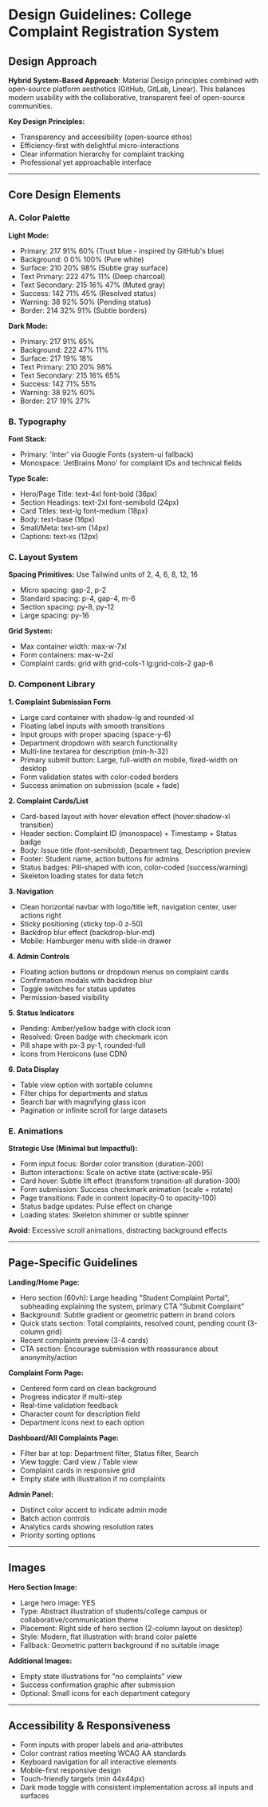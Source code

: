 # Design Guidelines: College Complaint Registration System

## Design Approach
**Hybrid System-Based Approach**: Material Design principles combined with open-source platform aesthetics (GitHub, GitLab, Linear). This balances modern usability with the collaborative, transparent feel of open-source communities.

**Key Design Principles:**
- Transparency and accessibility (open-source ethos)
- Efficiency-first with delightful micro-interactions
- Clear information hierarchy for complaint tracking
- Professional yet approachable interface

---

## Core Design Elements

### A. Color Palette

**Light Mode:**
- Primary: 217 91% 60% (Trust blue - inspired by GitHub's blue)
- Background: 0 0% 100% (Pure white)
- Surface: 210 20% 98% (Subtle gray surface)
- Text Primary: 222 47% 11% (Deep charcoal)
- Text Secondary: 215 16% 47% (Muted gray)
- Success: 142 71% 45% (Resolved status)
- Warning: 38 92% 50% (Pending status)
- Border: 214 32% 91% (Subtle borders)

**Dark Mode:**
- Primary: 217 91% 65%
- Background: 222 47% 11%
- Surface: 217 19% 18%
- Text Primary: 210 20% 98%
- Text Secondary: 215 16% 65%
- Success: 142 71% 55%
- Warning: 38 92% 60%
- Border: 217 19% 27%

### B. Typography

**Font Stack:**
- Primary: 'Inter' via Google Fonts (system-ui fallback)
- Monospace: 'JetBrains Mono' for complaint IDs and technical fields

**Type Scale:**
- Hero/Page Title: text-4xl font-bold (36px)
- Section Headings: text-2xl font-semibold (24px)
- Card Titles: text-lg font-medium (18px)
- Body: text-base (16px)
- Small/Meta: text-sm (14px)
- Captions: text-xs (12px)

### C. Layout System

**Spacing Primitives:** Use Tailwind units of 2, 4, 6, 8, 12, 16
- Micro spacing: gap-2, p-2
- Standard spacing: p-4, gap-4, m-6
- Section spacing: py-8, py-12
- Large spacing: py-16

**Grid System:**
- Max container width: max-w-7xl
- Form containers: max-w-2xl
- Complaint cards: grid with grid-cols-1 lg:grid-cols-2 gap-6

### D. Component Library

**1. Complaint Submission Form**
- Large card container with shadow-lg and rounded-xl
- Floating label inputs with smooth transitions
- Input groups with proper spacing (space-y-6)
- Department dropdown with search functionality
- Multi-line textarea for description (min-h-32)
- Primary submit button: Large, full-width on mobile, fixed-width on desktop
- Form validation states with color-coded borders
- Success animation on submission (scale + fade)

**2. Complaint Cards/List**
- Card-based layout with hover elevation effect (hover:shadow-xl transition)
- Header section: Complaint ID (monospace) + Timestamp + Status badge
- Body: Issue title (font-semibold), Department tag, Description preview
- Footer: Student name, action buttons for admins
- Status badges: Pill-shaped with icon, color-coded (success/warning)
- Skeleton loading states for data fetch

**3. Navigation**
- Clean horizontal navbar with logo/title left, navigation center, user actions right
- Sticky positioning (sticky top-0 z-50)
- Backdrop blur effect (backdrop-blur-md)
- Mobile: Hamburger menu with slide-in drawer

**4. Admin Controls**
- Floating action buttons or dropdown menus on complaint cards
- Confirmation modals with backdrop blur
- Toggle switches for status updates
- Permission-based visibility

**5. Status Indicators**
- Pending: Amber/yellow badge with clock icon
- Resolved: Green badge with checkmark icon
- Pill shape with px-3 py-1, rounded-full
- Icons from Heroicons (use CDN)

**6. Data Display**
- Table view option with sortable columns
- Filter chips for departments and status
- Search bar with magnifying glass icon
- Pagination or infinite scroll for large datasets

### E. Animations

**Strategic Use (Minimal but Impactful):**
- Form input focus: Border color transition (duration-200)
- Button interactions: Scale on active state (active:scale-95)
- Card hover: Subtle lift effect (transform transition-all duration-300)
- Form submission: Success checkmark animation (scale + rotate)
- Page transitions: Fade in content (opacity-0 to opacity-100)
- Status badge updates: Pulse effect on change
- Loading states: Skeleton shimmer or subtle spinner

**Avoid:** Excessive scroll animations, distracting background effects

---

## Page-Specific Guidelines

**Landing/Home Page:**
- Hero section (60vh): Large heading "Student Complaint Portal", subheading explaining the system, primary CTA "Submit Complaint"
- Background: Subtle gradient or geometric pattern in brand colors
- Quick stats section: Total complaints, resolved count, pending count (3-column grid)
- Recent complaints preview (3-4 cards)
- CTA section: Encourage submission with reassurance about anonymity/action

**Complaint Form Page:**
- Centered form card on clean background
- Progress indicator if multi-step
- Real-time validation feedback
- Character count for description field
- Department icons next to each option

**Dashboard/All Complaints Page:**
- Filter bar at top: Department filter, Status filter, Search
- View toggle: Card view / Table view
- Complaint cards in responsive grid
- Empty state with illustration if no complaints

**Admin Panel:**
- Distinct color accent to indicate admin mode
- Batch action controls
- Analytics cards showing resolution rates
- Priority sorting options

---

## Images

**Hero Section Image:**
- Large hero image: YES
- Type: Abstract illustration of students/college campus or collaborative/communication theme
- Placement: Right side of hero section (2-column layout on desktop)
- Style: Modern, flat illustration with brand color palette
- Fallback: Geometric pattern background if no suitable image

**Additional Images:**
- Empty state illustrations for "no complaints" view
- Success confirmation graphic after submission
- Optional: Small icons for each department category

---

## Accessibility & Responsiveness

- Form inputs with proper labels and aria-attributes
- Color contrast ratios meeting WCAG AA standards
- Keyboard navigation for all interactive elements
- Mobile-first responsive design
- Touch-friendly targets (min 44x44px)
- Dark mode toggle with consistent implementation across all inputs and surfaces